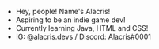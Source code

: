 - Hey, people! Name's Alacris!
- Aspiring to be an indie game dev!
- Currently learning Java, HTML and CSS!
- IG: @alacris.devs / Discord: Alacris#0001

<!---
AlacrisDevs/AlacrisDevs is a ✨ special ✨ repository because its `README.md` (this file) appears on your GitHub profile.
You can click the Preview link to take a look at your changes.
--->
